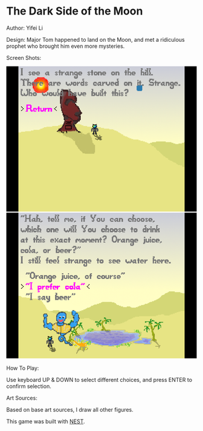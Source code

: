# The Dark Side of the Moon

Author: Yifei Li

Design: Major Tom happened to land on the Moon, and met a ridiculous prophet who brought him even more mysteries.

Screen Shots:

![Screen Shot 1](screenshot-1.png)
![Screen Shot 2](screenshot-2.png)

How To Play:

Use keyboard UP & DOWN to select different choices, and press ENTER to confirm selection.

Art Sources:

Based on base art sources, I draw all other figures.

This game was built with [NEST](NEST.md).
